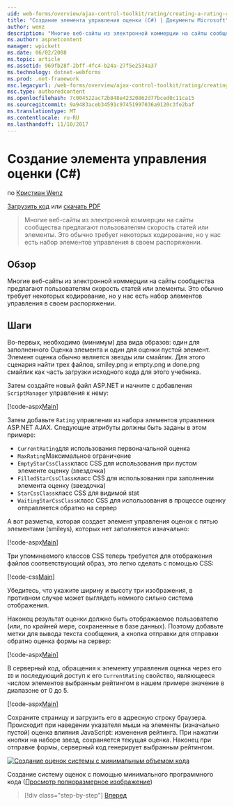 ```yaml
---
uid: web-forms/overview/ajax-control-toolkit/rating/creating-a-rating-control-cs
title: "Создание элемента управления оценки (C#) | Документы Microsoft"
author: wenz
description: "Многие веб-сайты из электронной коммерции на сайты сообщества предлагают пользователям скорость статей или элементы. Это обычно требует некоторых кодирование, но у нас есть..."
ms.author: aspnetcontent
manager: wpickett
ms.date: 06/02/2008
ms.topic: article
ms.assetid: 969fb28f-2bff-4fc4-b24a-27f5e2534a37
ms.technology: dotnet-webforms
ms.prod: .net-framework
msc.legacyurl: /web-forms/overview/ajax-control-toolkit/rating/creating-a-rating-control-cs
msc.type: authoredcontent
ms.openlocfilehash: 7c004522ac72b848e42320862d77bced0c11ca15
ms.sourcegitcommit: 9a9483aceb34591c97451997036a9120c3fe2baf
ms.translationtype: MT
ms.contentlocale: ru-RU
ms.lasthandoff: 11/10/2017
---
```

<a name="creating-a-rating-control-c"></a>Создание элемента управления оценки (C#)
====================
по [Кристиан Wenz](https://github.com/wenz)

[Загрузить код](http://download.microsoft.com/download/9/3/f/93f8daea-bebd-4821-833b-95205389c7d0/rating0.cs.zip) или [скачать PDF](http://download.microsoft.com/download/2/d/c/2dc10e34-6983-41d4-9c08-f78f5387d32b/rating0CS.pdf)

> Многие веб-сайты из электронной коммерции на сайты сообщества предлагают пользователям скорость статей или элементы. Это обычно требует некоторых кодирование, но у нас есть набор элементов управления в своем распоряжении.


## <a name="overview"></a>Обзор

Многие веб-сайты из электронной коммерции на сайты сообщества предлагают пользователям скорость статей или элементы. Это обычно требует некоторых кодирование, но у нас есть набор элементов управления в своем распоряжении.

## <a name="steps"></a>Шаги

Во-первых, необходимо (минимум) два вида образов: один для заполненного Оценка элемента и один для оценки пустой элемент. Элемент оценка обычно является звезды или смайлик. Для этого сценария найти трех файлов, smiley.png и empty.png и done.png смайлик как часть загрузки исходного кода для этого учебника.

Затем создайте новый файл ASP.NET и начните с добавления `ScriptManager` управления к нему:

[!code-aspx[Main](creating-a-rating-control-cs/samples/sample1.aspx)]

Затем добавьте `Rating` управления из набора элементов управления ASP.NET AJAX. Следующие атрибуты должны быть заданы в этом примере:

- `CurrentRating`для использования первоначальной оценка
- `MaxRating`Максимальное ограничение
- `EmptyStarCssClass`класс CSS для использования при пустом элементе оценку (звездочка)
- `FilledStarCssClass`класс CSS для использования при заполнении элемента оценку (звездочка)
- `StarCssClass`класс CSS для видимой stat
- `WaitingStarCssClass`класс CSS для использования в процессе оценку отправляется обратно на сервер

А вот разметка, которая создает элемент управления оценок с пятью элементами (smileys), которых нет заполняется изначально:

[!code-aspx[Main](creating-a-rating-control-cs/samples/sample2.aspx)]

Три упоминаемого классов CSS теперь требуется для отображения файлов соответствующий образ, это легко сделать с помощью CSS:

[!code-css[Main](creating-a-rating-control-cs/samples/sample3.css)]

Убедитесь, что укажите ширину и высоту три изображения, в противном случае может выглядеть немного сильно система отображения.

Наконец результат оценки должно быть отображаемое пользователю (или, по крайней мере, сохраненные в базе данных). Поэтому добавьте метки для вывода текста сообщения, а кнопка отправки для отправки обратно оценка формы на сервер:

[!code-aspx[Main](creating-a-rating-control-cs/samples/sample4.aspx)]

В серверный код, обращения к элементу управления оценка через его `ID` и последующий доступ к его `CurrentRating` свойство, являющееся числом элементов выбранным рейтингом в нашем примере значение в диапазоне от 0 до 5.

[!code-aspx[Main](creating-a-rating-control-cs/samples/sample5.aspx)]

Сохраните страницу и загрузить его в адресную строку браузера. Происходит при наведении указателя мыши на элементы (изначально пустой) оценка влияния JavaScript: изменения рейтинга. При нажатии кнопки на наборе звезд, сохраняется текущая оценка. Наконец при отправке формы, серверный код генерирует выбранным рейтингом.


[![Создание оценок системы с минимальным объемом кода](creating-a-rating-control-cs/_static/image2.png)](creating-a-rating-control-cs/_static/image1.png)

Создание систему оценок с помощью минимального программного кода ([Просмотр полноразмерное изображение](creating-a-rating-control-cs/_static/image3.png))

>[!div class="step-by-step"]
[Вперед](creating-a-rating-control-vb.md)
